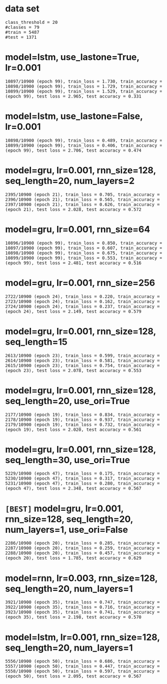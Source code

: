 # data set
<pre>
class_threshold = 20
#classes = 79
#train = 5487
#test = 1371
</pre>

# model=lstm, use_lastone=True, lr=0.001
<pre>
10897/10900 (epoch 99), train_loss = 1.730, train_accuracy = 0.500, time/batch = 0.282
10898/10900 (epoch 99), train_loss = 1.729, train_accuracy = 0.500, time/batch = 0.249
10899/10900 (epoch 99), train_loss = 1.529, train_accuracy = 0.580, time/batch = 0.252
(epoch 99), test_loss = 2.965, test_accuracy = 0.331
</pre>

# model=lstm, use_lastone=False, lr=0.001
<pre>
10898/10900 (epoch 99), train_loss = 0.489, train_accuracy = 0.920, time/batch = 0.394
10899/10900 (epoch 99), train_loss = 0.406, train_accuracy = 0.940, time/batch = 0.234
(epoch 99), test_loss = 2.706, test_accuracy = 0.474
</pre>

# model=gru, lr=0.001, rnn_size=128, seq_length=20, num_layers=2
<pre>
2395/10900 (epoch 21), train_loss = 0.705, train_accuracy = 0.880, time/batch = 0.235
2396/10900 (epoch 21), train_loss = 0.565, train_accuracy = 0.920, time/batch = 0.231
2397/10900 (epoch 21), train_loss = 0.626, train_accuracy = 0.900, time/batch = 0.240
(epoch 21), test_loss = 2.028, test_accuracy = 0.572
</pre>

# model=gru, lr=0.001, rnn_size=64
<pre>
10896/10900 (epoch 99), train_loss = 0.850, train_accuracy = 0.780, time/batch = 0.179
10897/10900 (epoch 99), train_loss = 0.607, train_accuracy = 0.860, time/batch = 0.175
10898/10900 (epoch 99), train_loss = 0.675, train_accuracy = 0.860, time/batch = 0.185
10899/10900 (epoch 99), train_loss = 0.553, train_accuracy = 0.880, time/batch = 0.181
(epoch 99), test_loss = 2.481, test_accuracy = 0.516
</pre>

# model=gru, lr=0.001, rnn_size=256
<pre>
2722/10900 (epoch 24), train_loss = 0.220, train_accuracy = 0.940, time/batch = 0.429
2723/10900 (epoch 24), train_loss = 0.162, train_accuracy = 0.980, time/batch = 0.401
2724/10900 (epoch 24), train_loss = 0.237, train_accuracy = 0.940, time/batch = 0.401
(epoch 24), test_loss = 2.149, test_accuracy = 0.579
</pre>

# model=gru, lr=0.001, rnn_size=128, seq_length=15
<pre>
2613/10900 (epoch 23), train_loss = 0.599, train_accuracy = 0.920, time/batch = 0.173
2614/10900 (epoch 23), train_loss = 0.581, train_accuracy = 0.880, time/batch = 0.268
2615/10900 (epoch 23), train_loss = 0.754, train_accuracy = 0.840, time/batch = 0.177
(epoch 23), test_loss = 2.078, test_accuracy = 0.553
</pre>

# model=gru, lr=0.001, rnn_size=128, seq_length=20, use_ori=True
<pre>
2177/10900 (epoch 19), train_loss = 0.834, train_accuracy = 0.800, time/batch = 0.216
2178/10900 (epoch 19), train_loss = 0.937, train_accuracy = 0.800, time/batch = 0.231
2179/10900 (epoch 19), train_loss = 0.732, train_accuracy = 0.800, time/batch = 0.224
(epoch 19), test_loss = 2.020, test_accuracy = 0.561
</pre>

# model=gru, lr=0.001, rnn_size=128, seq_length=30, use_ori=True
<pre>
5229/10900 (epoch 47), train_loss = 0.175, train_accuracy = 0.960, time/batch = 0.358
5230/10900 (epoch 47), train_loss = 0.317, train_accuracy = 0.920, time/batch = 0.375
5231/10900 (epoch 47), train_loss = 0.280, train_accuracy = 0.960, time/batch = 0.407
(epoch 47), test_loss = 2.348, test_accuracy = 0.567
</pre>

# ``[BEST]`` model=gru, lr=0.001, rnn_size=128, seq_length=20, num_layers=1, use_ori=False
<pre>
2286/10900 (epoch 20), train_loss = 0.285, train_accuracy = 0.980, time/batch = 0.134
2287/10900 (epoch 20), train_loss = 0.259, train_accuracy = 0.980, time/batch = 0.121
2288/10900 (epoch 20), train_loss = 0.457, train_accuracy = 0.880, time/batch = 0.124
(epoch 20), test_loss = 1.785, test_accuracy = 0.629
</pre>


# model=rnn, lr=0.003, rnn_size=128, seq_length=20, num_layers=1
<pre>
3921/10900 (epoch 35), train_loss = 0.747, train_accuracy = 0.820, time/batch = 0.056
3922/10900 (epoch 35), train_loss = 0.716, train_accuracy = 0.760, time/batch = 0.054
3923/10900 (epoch 35), train_loss = 0.741, train_accuracy = 0.780, time/batch = 0.057
(epoch 35), test_loss = 2.198, test_accuracy = 0.570
</pre>

# model=lstm, lr=0.001, rnn_size=128, seq_length=20, num_layers=1
<pre>
5556/10900 (epoch 50), train_loss = 0.686, train_accuracy = 0.820, time/batch = 0.117
5557/10900 (epoch 50), train_loss = 0.447, train_accuracy = 0.880, time/batch = 0.117
5558/10900 (epoch 50), train_loss = 0.597, train_accuracy = 0.880, time/batch = 0.116
(epoch 50), test_loss = 2.095, test_accuracy = 0.567
</pre>
